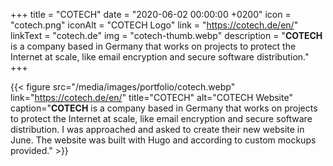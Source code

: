 +++
title = "COTECH"
date = "2020-06-02 00:00:00 +0200"
icon = "cotech.png"
iconAlt = "COTECH Logo"
link = "https://cotech.de/en/"
linkText = "cotech.de"
img = "cotech-thumb.webp"
description = "**COTECH** is a company based in Germany that works on projects to protect the Internet at scale, like email encryption and secure software distribution."
+++

{{< figure src="/media/images/portfolio/cotech.webp" link="https://cotech.de/en/" title="COTECH" alt="COTECH Website" caption="**COTECH** is a company based in Germany that works on projects to protect the Internet at scale, like email encryption and secure software distribution. I was approached and asked to create their new website in June. The website was built with Hugo and according to custom mockups provided." >}}
